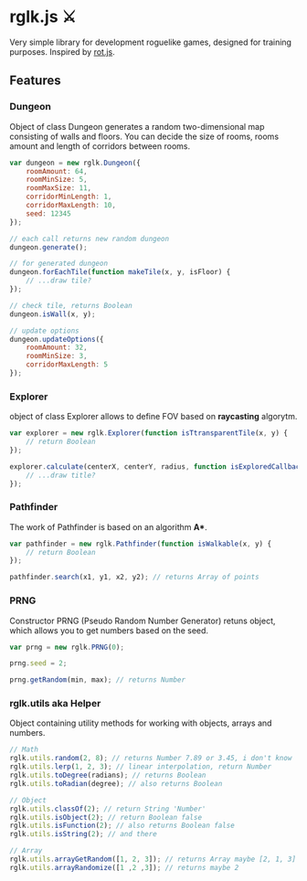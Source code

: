 # rglk.js ⚔️
Very simple library for development roguelike games, designed for training purposes. Inspired by [rot.js](http://ondras.github.io/rot.js/hp/).

## Features
### Dungeon
Object of class Dungeon generates a random two-dimensional map consisting of walls and floors. You can decide the size of rooms, rooms amount and length of corridors between rooms.
```javascript
var dungeon = new rglk.Dungeon({
	roomAmount: 64, 
	roomMinSize: 5, 
	roomMaxSize: 11, 
	corridorMinLength: 1,
	corridorMaxLength: 10,
	seed: 12345
});

// each call returns new random dungeon
dungeon.generate();

// for generated dungeon
dungeon.forEachTile(function makeTile(x, y, isFloor) {
	// ...draw tile?
});

// check tile, returns Boolean
dungeon.isWall(x, y);

// update options
dungeon.updateOptions({
	roomAmount: 32,
	roomMinSize: 3,
	corridorMaxLength: 5
});
```

### Explorer
object of class Explorer allows to define FOV based on **raycasting** algorytm.
```javascript
var explorer = new rglk.Explorer(function isTtransparentTile(x, y) {
	// return Boolean
});

explorer.calculate(centerX, centerY, radius, function isExploredCallback(x, y) {
	// ...draw title?
});
```

### Pathfinder
The work of Pathfinder is based on an algorithm __A*__.
```javascript
var pathfinder = new rglk.Pathfinder(function isWalkable(x, y) {
	// return Boolean
});

pathfinder.search(x1, y1, x2, y2); // returns Array of points
```

### PRNG
Constructor PRNG (Pseudo Random Number Generator) retuns object, which allows you to get numbers based on the seed.
```javascript
var prng = new rglk.PRNG(0);

prng.seed = 2;

prng.getRandom(min, max); // returns Number
```

### rglk.utils aka Helper
Object containing utility methods for working with objects, arrays and numbers.
```javascript
// Math
rglk.utils.random(2, 8); // returns Number 7.89 or 3.45, i don't know
rglk.utils.lerp(1, 2, 3); // linear interpolation, return Number
rglk.utils.toDegree(radians); // returns Boolean
rglk.utils.toRadian(degree); // also returns Boolean

// Object
rglk.utils.classOf(2); // return String 'Number'
rglk.utils.isObject(2); // return Boolean false
rglk.utils.isFunction(2); // also returns Boolean false
rglk.utils.isString(2); // and there

// Array
rglk.utils.arrayGetRandom([1, 2, 3]); // returns Array maybe [2, 1, 3]
rglk.utils.arrayRandomize([1 ,2 ,3]); // returns maybe 2
```
